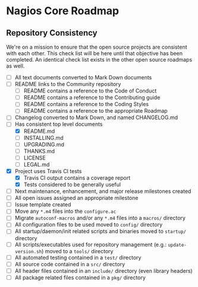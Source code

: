 # Nagios Core Roadmap

## Repository Consistency

We're on a mission to ensure that the open source projects are consistent
with each other. This check list will be here until that objective has
been completed. An identical check list exists in the other open source
roadmaps as well.

 - [ ] All text documents converted to Mark Down documents
 - [ ] README links to the Community repository
     - [ ] README contains a reference to the Code of Conduct
     - [ ] README contains a reference to the Contributing guide
     - [ ] README contains a reference to the Coding Styles
     - [ ] README contains a reference to the appropriate Roadmap
 - [ ] Changelog converted to Mark Down, and named CHANGELOG.md
 - [ ] Has consistent top level documents
     - [x] README.md
     - [ ] INSTALLING.md
     - [ ] UPGRADING.md
     - [ ] THANKS.md
     - [ ] LICENSE
     - [ ] LEGAL.md
 - [x] Project uses Travis CI tests
     - [x] Travis CI output contains a coverage report
     - [x] Tests considered to be generally useful
 - [ ] Next maintenance, enhancement, and major release milestones created
 - [ ] All open issues assigned an appropriate milestone
 - [ ] Issue template created
 - [ ] Move any `*.m4` files into the `configure.ac`
 - [ ] Migrate `autoconf-macros` and/or any `*.m4` files into a `macros/` directory
 - [ ] All configuration files to be used moved to `config/` directory
 - [ ] All startup/daemon/init related scripts and binaries moved to `startup/` directory
 - [ ] All scripts/executables used for repository management (e.g.: `update-version.sh`)
       moved to a `tools/` directory
 - [ ] All automated testing contained in a `test/` directory
 - [ ] All source code contained in a `src/` directory
 - [ ] All header files contained in an `include/` directory (even library headers)
 - [ ] All package related files contained in a `pkg/` directory
